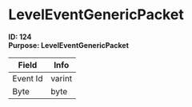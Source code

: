 # LevelEventGenericPacket

**ID: 124**  
**Purpose: LevelEventGenericPacket**  

<table><thead><tr><th>Field</th><th>Info</th></tr></thead><tbody>
<tr><td>Event Id</td><td>varint</td></tr>
<tr><td>Byte</td><td>byte</td></tr>
</tbody></table>